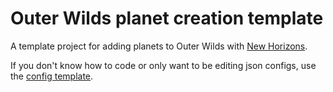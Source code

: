 # Outer Wilds planet creation template
 A template project for adding planets to Outer Wilds with [New Horizons](https://github.com/xen-42/outer-wilds-new-horizons).

If you don't know how to code or only want to be editing json configs, use the [config template](https://github.com/xen-42/ow-new-horizons-config-template).
